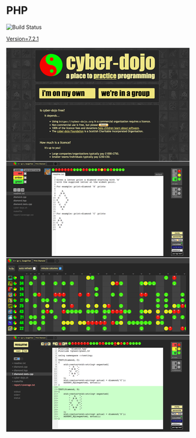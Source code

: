 # PHP

![Build Status](https://travis-ci.org/cyber-dojo-languages/php.svg?branch=master)

[Version=7.2.1](https://github.com/cyber-dojo-languages/php/blob/master/check_version.sh)

![cyber-dojo.org home page](https://github.com/cyber-dojo/cyber-dojo/blob/master/shared/home_page_snapshot.png)
